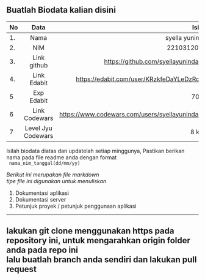 **Buatlah Biodata kalian disini** <br />
----------------------------------------
|No | Data  | Isian|
|---|:-------:|------:|
|1. |Nama     | syella yuninda      |
|2.| NIM        |  2210312010     |
|3. |Link github |  https://github.com/syellayuninda06    |
|4.| Link Edabit | https://edabit.com/user/KRzkfeDaYLeDzRczd     |
|5|Exp Edabit   | 70xp   |
|6| Link Codewars|https://www.codewars.com/users/syellayuninda06      |
|7| Level Jyu Codewars|8 kyu |

Isilah biodata diatas dan updatelah setiap minggunya,
Pastikan berikan nama pada file readme anda dengan format <br/>
`
nama_nim_tanggal(dd/mm/yy)` 

*Berikut ini merupakan file markdown <br/> tipe file ini digunakan untuk menuliskan*
1. Dokumentasi aplikasi
2. Dokumentasi server
3. Petunjuk proyek / petunjuk penggunaan aplikasi
----
**lakukan git clone menggunakan https pada repository ini, untuk mengarahkan origin folder anda pada repo ini<br/> lalu buatlah branch anda sendiri dan lakukan pull request**
----
